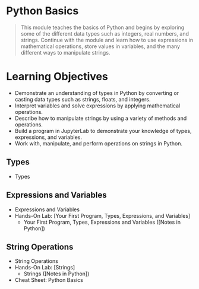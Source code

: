 # Python Basics
> This module teaches the basics of Python and begins by exploring some of the different data types such as integers, real numbers, and strings. Continue with the module and learn how to use expressions in mathematical operations, store values in variables, and the many different ways to manipulate strings.
# Learning Objectives
- Demonstrate an understanding of types in Python by converting or casting data types such as strings, floats, and integers.
- Interpret variables and solve expressions by applying mathematical operations.
- Describe how to manipulate strings by using a variety of methods and operations.
- Build a program in JupyterLab to demonstrate your knowledge of types, expressions, and variables.
- Work with, manipulate, and perform operations on strings in Python.
## Types
- Types
## Expressions and Variables
- Expressions and Variables
- Hands-On Lab: [Your First Program, Types, Expressions, and Variables]
    - Your First Program, Types, Expressions and Variables ([Notes in Python])
## String Operations
- String Operations
- Hands-On Lab: [Strings]
    - Strings ([Notes in Python])
- Cheat Sheet: Python Basics
